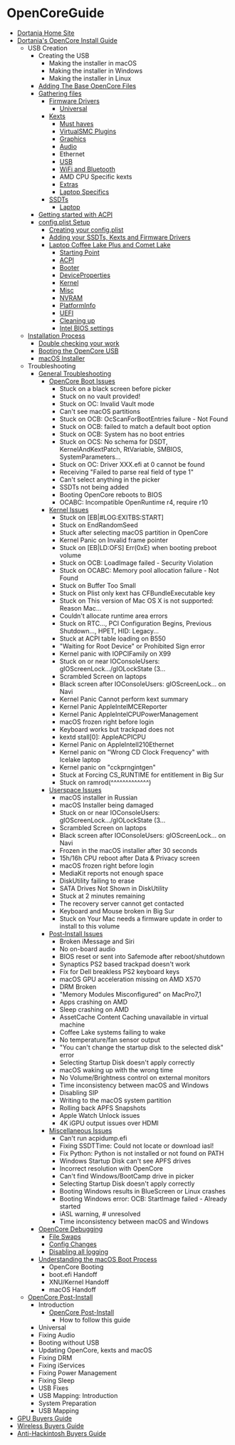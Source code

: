 # OpenCoreGuide

- [Dortania Home Site](https://dortania.github.io/)
- [Dortania's OpenCore Install Guide](https://dortania.github.io/OpenCore-Install-Guide/)
  - USB Creation
    - Creating the USB
      - Making the installer in macOS
      - Making the installer in Windows
      - Making the installer in Linux
    - [Adding The Base OpenCore Files](https://dortania.github.io/OpenCore-Install-Guide/installer-guide/opencore-efi.html)
    - [Gathering files](https://dortania.github.io/OpenCore-Install-Guide/ktext.html)
      - [Firmware Drivers](https://dortania.github.io/OpenCore-Install-Guide/ktext.html#firmware-drivers)
        - [Universal](https://dortania.github.io/OpenCore-Install-Guide/ktext.html#universal)
      - [Kexts](https://dortania.github.io/OpenCore-Install-Guide/ktext.html#kexts)
        - [Must haves](https://dortania.github.io/OpenCore-Install-Guide/ktext.html#must-haves)
        - [VirtualSMC Plugins](https://dortania.github.io/OpenCore-Install-Guide/ktext.html#virtualsmc-plugins)
        - [Graphics](https://dortania.github.io/OpenCore-Install-Guide/ktext.html#graphics)
        - [Audio](https://dortania.github.io/OpenCore-Install-Guide/ktext.html#audio)
        - Ethernet
        - [USB](https://dortania.github.io/OpenCore-Install-Guide/ktext.html#usb)
        - [WiFi and Bluetooth](https://dortania.github.io/OpenCore-Install-Guide/ktext.html#wifi-and-bluetooth)
        - AMD CPU Specific kexts
        - [Extras](https://dortania.github.io/OpenCore-Install-Guide/ktext.html#extras)
        - [Laptop Specifics](https://dortania.github.io/OpenCore-Install-Guide/ktext.html#laptop-specifics)
      - [SSDTs](https://dortania.github.io/OpenCore-Install-Guide/ktext.html#ssdts)
        - [Laptop](https://dortania.github.io/OpenCore-Install-Guide/ktext.html#laptop)
    - [Getting started with ACPI](https://dortania.github.io/Getting-Started-With-ACPI)
    - [config.plist Setup](https://dortania.github.io/OpenCore-Install-Guide/config.plist/)
      - [Creating your config.plist](https://dortania.github.io/OpenCore-Install-Guide/config.plist/#creating-your-config-plist)
      - [Adding your SSDTs, Kexts and Firmware Drivers](https://dortania.github.io/OpenCore-Install-Guide/config.plist/#adding-your-ssdts-kexts-and-firmware-drivers)
      - [Laptop Coffee Lake Plus and Comet Lake](https://dortania.github.io/OpenCore-Install-Guide/config-laptop.plist/coffee-lake-plus.html)
        - [Starting Point](https://dortania.github.io/OpenCore-Install-Guide/config-laptop.plist/coffee-lake-plus.html#starting-point)
        - [ACPI](https://dortania.github.io/OpenCore-Install-Guide/config-laptop.plist/coffee-lake-plus.html#acpi)
        - [Booter](https://dortania.github.io/OpenCore-Install-Guide/config-laptop.plist/coffee-lake-plus.html#booter)
        - [DeviceProperties](https://dortania.github.io/OpenCore-Install-Guide/config-laptop.plist/coffee-lake-plus.html#deviceproperties)
        - [Kernel](https://dortania.github.io/OpenCore-Install-Guide/config-laptop.plist/coffee-lake-plus.html#kernel)
        - [Misc](https://dortania.github.io/OpenCore-Install-Guide/config-laptop.plist/coffee-lake-plus.html#misc)
        - [NVRAM](https://dortania.github.io/OpenCore-Install-Guide/config-laptop.plist/coffee-lake-plus.html#nvram)
        - [PlatformInfo](https://dortania.github.io/OpenCore-Install-Guide/config-laptop.plist/coffee-lake-plus.html#platforminfo)
        - [UEFI](https://dortania.github.io/OpenCore-Install-Guide/config-laptop.plist/coffee-lake-plus.html#uefi)
        - [Cleaning up](https://dortania.github.io/OpenCore-Install-Guide/config-laptop.plist/coffee-lake-plus.html#cleaning-up)
        - [Intel BIOS settings](https://dortania.github.io/OpenCore-Install-Guide/config-laptop.plist/coffee-lake-plus.html#intel-bios-settings)
  - [Installation Process](https://dortania.github.io/OpenCore-Install-Guide/installation/installation-process.html)
    - [Double checking your work](https://dortania.github.io/OpenCore-Install-Guide/installation/installation-process.html#double-checking-your-work)
    - [Booting the OpenCore USB](https://dortania.github.io/OpenCore-Install-Guide/installation/installation-process.html#booting-the-opencore-usb)
    - [macOS Installer](https://dortania.github.io/OpenCore-Install-Guide/installation/installation-process.html#macos-installer)
  - Troubleshooting
    - [General Troubleshooting](https://dortania.github.io/OpenCore-Install-Guide/troubleshooting/troubleshooting.html)
      - [OpenCore Boot Issues](https://dortania.github.io/OpenCore-Install-Guide/troubleshooting/extended/opencore-issues.html)
        - Stuck on a black screen before picker
        - Stuck on no vault provided!
        - Stuck on OC: Invalid Vault mode
        - Can't see macOS partitions
        - Stuck on OCB: OcScanForBootEntries failure - Not Found
        - Stuck on OCB: failed to match a default boot option
        - Stuck on OCB: System has no boot entries
        - Stuck on OCS: No schema for DSDT, KernelAndKextPatch, RtVariable, SMBIOS, SystemParameters...
        - Stuck on OC: Driver XXX.efi at 0 cannot be found
        - Receiving "Failed to parse real field of type 1"
        - Can't select anything in the picker
        - SSDTs not being added
        - Booting OpenCore reboots to BIOS
        - OCABC: Incompatible OpenRuntime r4, require r10
      - [Kernel Issues](https://dortania.github.io/OpenCore-Install-Guide/troubleshooting/extended/kernel-issues.html)
        - Stuck on [EB|#LOG:EXITBS:START]
        - Stuck on EndRandomSeed
        - Stuck after selecting macOS partition in OpenCore
        - Kernel Panic on Invalid frame pointer
        - Stuck on [EB|LD:OFS] Err(0xE) when booting preboot volume
        - Stuck on OCB: LoadImage failed - Security Violation
        - Stuck on OCABC: Memory pool allocation failure - Not Found
        - Stuck on Buffer Too Small
        - Stuck on Plist only kext has CFBundleExecutable key
        - Stuck on This version of Mac OS X is not supported: Reason Mac...
        - Couldn't allocate runtime area errors
        - Stuck on RTC..., PCI Configuration Begins, Previous Shutdown..., HPET, HID: Legacy...
        - Stuck at ACPI table loading on B550
        - "Waiting for Root Device" or Prohibited Sign error
        - Kernel panic with IOPCIFamily on X99
        - Stuck on or near IOConsoleUsers: gIOScreenLock.../gIOLockState (3...
        - Scrambled Screen on laptops
        - Black screen after IOConsoleUsers: gIOScreenLock... on Navi
        - Kernel Panic Cannot perform kext summary
        - Kernel Panic AppleIntelMCEReporter
        - Kernel Panic AppleIntelCPUPowerManagement
        - macOS frozen right before login
        - Keyboard works but trackpad does not
        - kextd stall[0]: AppleACPICPU
        - Kernel Panic on AppleIntelI210Ethernet
        - Kernel panic on "Wrong CD Clock Frequency" with Icelake laptop
        - Kernel panic on "cckprngintgen"
        - Stuck at Forcing CS_RUNTIME for entitlement in Big Sur
        - Stuck on ramrod(^^^^^^^^^^^^^)
      - [Userspace Issues](https://dortania.github.io/OpenCore-Install-Guide/troubleshooting/extended/userspace-issues.html)
        - macOS installer in Russian
        - macOS Installer being damaged
        - Stuck on or near IOConsoleUsers: gIOScreenLock.../gIOLockState (3...
        - Scrambled Screen on laptops
        - Black screen after IOConsoleUsers: gIOScreenLock... on Navi
        - Frozen in the macOS installer after 30 seconds
        - 15h/16h CPU reboot after Data & Privacy screen
        - macOS frozen right before login
        - MediaKit reports not enough space
        - DiskUtility failing to erase
        - SATA Drives Not Shown in DiskUtility
        - Stuck at 2 minutes remaining
        - The recovery server cannot get contacted
        - Keyboard and Mouse broken in Big Sur
        - Stuck on Your Mac needs a firmware update in order to install to this volume
      - [Post-Install Issues](https://dortania.github.io/OpenCore-Install-Guide/troubleshooting/extended/post-issues.html)
        - Broken iMessage and Siri
        - No on-board audio
        - BIOS reset or sent into Safemode after reboot/shutdown
        - Synaptics PS2 based trackpad doesn't work
        - Fix for Dell breakless PS2 keyboard keys
        - macOS GPU acceleration missing on AMD X570
        - DRM Broken
        - "Memory Modules Misconfigured" on MacPro7,1
        - Apps crashing on AMD
        - Sleep crashing on AMD
        - AssetCache Content Caching unavailable in virtual machine
        - Coffee Lake systems failing to wake
        - No temperature/fan sensor output
        - "You can't change the startup disk to the selected disk" error
        - Selecting Startup Disk doesn't apply correctly
        - macOS waking up with the wrong time
        - No Volume/Brightness control on external monitors
        - Time inconsistency between macOS and Windows
        - Disabling SIP
        - Writing to the macOS system partition
        - Rolling back APFS Snapshots
        - Apple Watch Unlock issues
        - 4K iGPU output issues over HDMI
      - [Miscellaneous Issues](https://dortania.github.io/OpenCore-Install-Guide/troubleshooting/extended/misc-issues.html)
        - Can't run acpidump.efi
        - Fixing SSDTTime: Could not locate or download iasl!
        - Fix Python: Python is not installed or not found on PATH
        - Windows Startup Disk can't see APFS drives
        - Incorrect resolution with OpenCore
        - Can't find Windows/BootCamp drive in picker
        - Selecting Startup Disk doesn't apply correctly
        - Booting Windows results in BlueScreen or Linux crashes
        - Booting Windows error: OCB: StartImage failed - Already started
        - iASL warning, # unresolved
        - Time inconsistency between macOS and Windows
    - [OpenCore Debugging](https://dortania.github.io/OpenCore-Install-Guide/troubleshooting/debug.html)
      - [File Swaps](https://dortania.github.io/OpenCore-Install-Guide/troubleshooting/debug.html#file-swaps)
      - [Config Changes](https://dortania.github.io/OpenCore-Install-Guide/troubleshooting/debug.html#config-changes)
      - [Disabling all logging](https://dortania.github.io/OpenCore-Install-Guide/troubleshooting/debug.html#disabling-all-logging)
    - [Understanding the macOS Boot Process](https://dortania.github.io/OpenCore-Install-Guide/troubleshooting/boot.html)
      - OpenCore Booting
      - boot.efi Handoff
      - XNU/Kernel Handoff
      - macOS Handoff
  - [OpenCore Post-Install](https://dortania.github.io/OpenCore-Post-Install/)
    - Introduction
      - [OpenCore Post-Install](https://dortania.github.io/OpenCore-Post-Install/)
        - How to follow this guide
    - Universal
    - Fixing Audio
    - Booting without USB
    - Updating OpenCore, kexts and macOS
    - Fixing DRM
    - Fixing iServices
    - Fixing Power Management
    - Fixing Sleep
    - USB Fixes
    - USB Mapping: Introduction
    - System Preparation
    - USB Mapping
- [GPU Buyers Guide](https://dortania.github.io/GPU-Buyers-Guide/)
- [Wireless Buyers Guide](https://dortania.github.io/Wireless-Buyers-Guide/)
- [Anti-Hackintosh Buyers Guide](https://dortania.github.io/Anti-Hackintosh-Buyers-Guide/)
